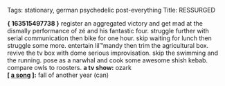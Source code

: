 Tags: stationary, german psychedelic post-everything
Title: RESSURGED
  
**{ 163515497738 }** 
register an aggregated victory and get mad at the dismally performance of zé and his fantastic four. struggle further with serial communication then bike for one hour. skip waiting for lunch then struggle some more. entertain lil™mandy then trim the agricultural box. revive the tv box with dome serious improvisation. skip the swimming and the running. pose as a narwhal and cook some awesome shish kebab. compare owls to roosters.
**a tv show:** ozark  
**[ [a song](https://open.spotify.com/track/643tnzK3pZjGH8fHPXzXkG) ]:** fall of another year (can)